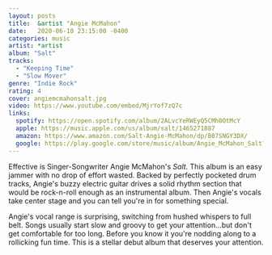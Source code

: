 ```yaml
---
layout: posts
title:  &artist "Angie McMahon"
date:   2020-06-10 23:15:00 -0400
categories: music
artist: *artist
album: "Salt"
tracks:
  - "Keeping Time"
  - "Slow Mover"
genre: "Indie Rock"
rating: 4
cover: angiemcmahonsalt.jpg
video: https://www.youtube.com/embed/MjrYof7zQ7c
links:
  spotify: https://open.spotify.com/album/2ALvcYeRWEyQ5CMh0OtMcY
  apple: https://music.apple.com/us/album/salt/1465271887
  amazon: https://www.amazon.com/Salt-Angie-McMahon/dp/B07SNGY3DX/
  google: https://play.google.com/store/music/album/Angie_McMahon_Salt?id=Bfq2epzu2hk3blughhhodvjcy3a&hl=en_US
---
```


Effective is Singer-Songwriter Angie McMahon's *Salt*.  This album is an easy jammer with no drop of effort wasted.  Backed by perfectly pocketed drum tracks, Angie's buzzy electric guitar drives a solid rhythm section that would be rock-n-roll enough as an instrumental album.  Then Angie's vocals take center stage and you can tell you're in for something special.

Angie's vocal range is surprising, switching from hushed whispers to full belt.  Songs usually start slow and groovy to get your attention...but don't get comfortable for too long.  Before you know it you're nodding along to a rollicking fun time.  This is a stellar debut album that deserves your attention.
